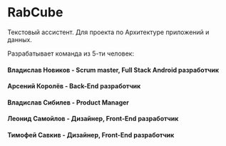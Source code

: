 # RabCube
Текстовый ассистент. 
Для проекта по Архитектуре приложений и данных. 

Разрабатывает команда из 5-ти человек:
#### Владислав Новиков - Scrum master, Full Stack Android разработчик
#### Арсений Королёв - Back-End разработчик
#### Владислав Сибилев - Product Manager
#### Леонид Самойлов - Дизайнер, Front-End разработчик
#### Тимофей Савкив - Дизайнер, Front-End разработчик
